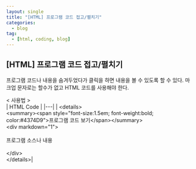 ```yaml
---
layout: single
title: "[HTML] 프로그램 코드 접고/펼치기"
categories:
  - blog
tag:
  - [html, coding, blog]
---
```


## [HTML] 프로그램 코드 접고/펼치기

프로그램 코드나 내용을 숨겨두었다가 클릭을 하면
내용을 볼 수 있도록 할 수 있다.
마크업 문자로는 할수가 없고 HTML 코드를 사용해야 한다.

< 사용법 >  
| HTML Code |
|---|
|
&lt;details&gt;<br />
    &lt;summary&gt;&lt;span style="font-size:1.5em; font-weight:bold; color:#4374D9"&gt;프로그램 코드 보기&lt;/span&gt;&lt;/summary&gt;<br />
    &lt;div markdown="1"&gt;<br />
      <br />
      프로그램 소스나 내용<br />
      <br />
    &lt;/div&gt;<br />
&lt;/details&gt;|
